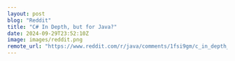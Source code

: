 ```yaml
---
layout: post
blog: "Reddit"
title: "C# In Depth, but for Java?"
date: 2024-09-29T23:52:10Z
image: images/reddit.png
remote_url: "https://www.reddit.com/r/java/comments/1fsi9gm/c_in_depth_but_for_java/"
---
```

